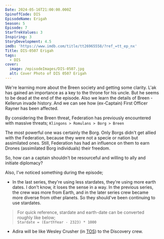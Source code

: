 ```yaml
---
Date: 2024-05-16T21:00:00.000Z
SpinoffCode: DIS
EpisodeName: Erigah
Season: 5
Episode: 7
StarTrekValues: 3
Inspiring: 3
StoryDevelopment: 4.5
imdb: 'https://www.imdb.com/title/tt26965558/?ref_=tt_ep_nx'
Title: DIS-0507 Erigah
tags:
  - DIS
cover:
  image: /episodeImages/DIS-0507.jpg
  alt: Cover Photo of DIS 0507 Erigah
---
```


We're learning more about the Breen society and getting some clarity. L'ak has gained an importance as a key to the throne for his uncle. But he seems to be dead at the end of the episode. Also we learn the details of Breen - Kellerun invade history. And we can see how (ex-Captain) First Officer Rayner has been affected.

By considering the Breen threat, Federation has previously encountered with massive threats; `Klingons > Romulans > Borg > Breen`

The most powerful one was certainly the Borg. Only Borgs didn't get allied with the Federation, because they were not a specie or nation but assimilated ones. Still, Federation has had an influence on them to earn Drones (assimilated Borg individuals) their freedom.

So, how can a captain shouldn't be resourceful and willing to ally and initiate diplomacy?

Also, I've noticed something during the episode;

* In the last series, they're using less stardates, they're using more earth dates. I don't know, it loses the sense in a way. In the previous series, the crew was more from Earth, and in the later series crew became more diverse from other planets. So they should've been continuing to use stardates.

> For quick reference, stardate and earth-date can be converted roughly like below;\
> `Stardate = (EarthYear - 2323) * 1000`

* Adira will be like Wesley Crusher (in [TOS](/tags/TOS)) to the Discovery crew.
